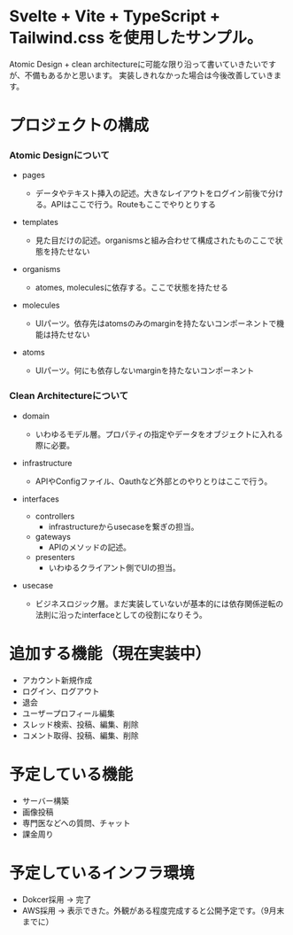 # Svelte + Vite + TypeScript + Tailwind.css を使用したサンプル。

Atomic Design + clean architectureに可能な限り沿って書いていきたいですが、不備もあるかと思います。
実装しきれなかった場合は今後改善していきます。

# プロジェクトの構成
### Atomic Designについて

- pages
	- データやテキスト挿入の記述。大きなレイアウトをログイン前後で分ける。APIはここで行う。Routeもここでやりとりする

- templates
	- 見た目だけの記述。organismsと組み合わせて構成されたものここで状態を持たせない

- organisms
	- atomes, moleculesに依存する。ここで状態を持たせる

- molecules
	- UIパーツ。依存先はatomsのみのmarginを持たないコンポーネントで機能は持たせない

- atoms
	- UIパーツ。何にも依存しないmarginを持たないコンポーネント

### Clean Architectureについて

- domain
	- いわゆるモデル層。プロパティの指定やデータをオブジェクトに入れる際に必要。

- infrastructure
	- APIやConfigファイル、Oauthなど外部とのやりとりはここで行う。

- interfaces
	- controllers
		- infrastructureからusecaseを繋ぎの担当。
	- gateways
		- APIのメソッドの記述。
	- presenters
		- いわゆるクライアント側でUIの担当。

- usecase
	- ビジネスロジック層。まだ実装していないが基本的には依存関係逆転の法則に沿ったinterfaceとしての役割になりそう。

# 追加する機能（現在実装中）
- アカウント新規作成
- ログイン、ログアウト
- 退会
- ユーザープロフィール編集
- スレッド検索、投稿、編集、削除
- コメント取得、投稿、編集、削除

# 予定している機能
- サーバー構築
- 画像投稿
- 専門医などへの質問、チャット
- 課金周り

# 予定しているインフラ環境
- Dokcer採用 → 完了
- AWS採用 → 表示できた。外観がある程度完成すると公開予定です。（9月末までに）
